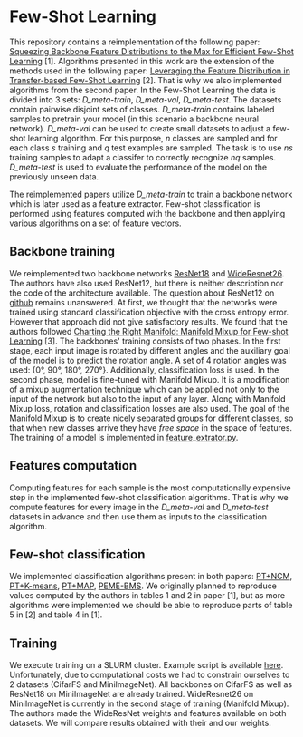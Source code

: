 # Few-Shot Learning

This repository contains a reimplementation of the following paper: [Squeezing Backbone Feature Distributions to the Max for Efficient Few-Shot Learning](https://arxiv.org/pdf/2110.09446v1.pdf) \[1\]. Algorithms presented in this work are the extension of the methods used in the following paper: [Leveraging the Feature Distribution
in Transfer-based Few-Shot Learning](https://arxiv.org/pdf/2006.03806v3.pdf) \[2\]. That is why we also implemented algorithms from the second paper.
In the Few-Shot Learning the data is divided into 3 sets: *D_meta-train*, *D_meta-val*, *D_meta-test*. The datasets contain pairwise disjoint sets of classes. *D_meta-train* contains labeled samples to pretrain your model (in this scenario a backbone neural network). *D_meta-val* can be used to create small datasets to adjust a few-shot learning algorithm. For this purpose, *n* classes are sampled and for each class *s* training and *q* test examples are sampled. The task is to use *ns* training samples to adapt a classifer to correctly recognize *nq* samples. *D_meta-test* is used to evaluate the performance of the model on the previously unseen data.

The reimplemented papers utilize *D_meta-train* to train a backbone network which is later used as a feature extractor. Few-shot classification is performed using features computed with the backbone and then applying various algorithms on a set of feature vectors.

## Backbone training
We reimplemented two backbone networks [ResNet18](src/feature_extractors/models/resnet.py) and [WideResnet26](src/feature_extractors/models/wide_resnet.py). The authors have also used ResNet12, but there is neither description nor the code of the architecture available. The question about ResNet12 on [github](https://github.com/yhu01/PT-MAP/issues/26) remains unanswered.
At first, we thought that the networks were trained using standard classification objective with the cross entropy error. However that approach did not give satisfactory results. We found that the authors followed [Charting the Right Manifold: Manifold Mixup for Few-shot Learning](https://arxiv.org/pdf/1907.12087.pdf) \[3\]. The backbones' training consists of two phases. In the first stage, each input image is rotated by different angles and the auxiliary goal of the model is to predict the rotation angle. A set of 4 rotation angles was used: {0°, 90°, 180°, 270°}. Additionally, classification loss is used. In the second phase, model is fine-tuned with Manifold Mixup. It is a modification of a mixup augmentation technique which can be applied not only to the input of the network but also to the input of any layer. Along with Manifold Mixup loss, rotation and classification losses are also used. The goal of the Manifold Mixup is to create nicely separated groups for different classes, so that when new classes arrive they have *free space* in the space of features.
The training of a model is implemented in [feature_extrator.py](src/feature_extractors/feature_extractor.py).

## Features computation
Computing features for each sample is the most computationally expensive step in the implemented few-shot classification algorithms. That is why we compute features for every image in the *D_meta-val* and *D_meta-test* datasets in advance and then use them as inputs to the classification algorithm.

## Few-shot classification
We implemented classification algorithms present in both papers: [PT+NCM](src/classifiers/pt_ncm.py), [PT+K-means](src/classifiers/pt_kmeans.py), [PT+MAP](src/classifiers/pt.py), [PEME-BMS](src/classifiers/peme.py). We originally planned to reproduce values computed by the authors in tables 1 and 2 in paper \[1\], but as more algorithms were implemented we should be able to reproduce parts of table 5 in \[2\] and table 4 in \[1\].

## Training
We execute training on a SLURM cluster. Example script is available [here](scripts/run.sh). Unfortunately, due to computational costs we had to constrain ourselves to 2 datasets (CifarFS and MiniImageNet). All backbones on CifarFS as well as ResNet18 on MiniImageNet are already trained. WideResnet26 on MiniImageNet is currently in the second stage of training (Manifold Mixup).
The authors made the WideResNet weights and features available on both datasets. We will compare results obtained with their and our weights.